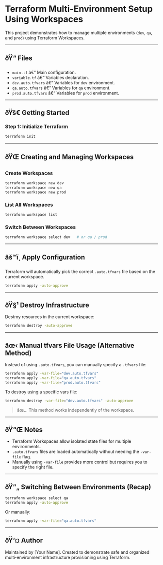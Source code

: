 # Terraform Multi-Environment Setup Using Workspaces

This project demonstrates how to manage multiple environments (`dev`, `qa`, and `prod`) using Terraform Workspaces.

---

## ðŸ“ Files

- `main.tf` â€“ Main configuration.
- `variable.tf` â€“ Variables declaration.
- `dev.auto.tfvars` â€“ Variables for `dev` environment.
- `qa.auto.tfvars` â€“ Variables for `qa` environment.
- `prod.auto.tfvars` â€“ Variables for `prod` environment.

---

## ðŸš€ Getting Started

### Step 1: Initialize Terraform

```bash
terraform init
```

---

## ðŸŒ Creating and Managing Workspaces

### Create Workspaces

```bash
terraform workspace new dev
terraform workspace new qa
terraform workspace new prod
```

### List All Workspaces

```bash
terraform workspace list
```

### Switch Between Workspaces

```bash
terraform workspace select dev   # or qa / prod
```

---

## âš™ï¸ Apply Configuration

Terraform will automatically pick the correct `.auto.tfvars` file based on the current workspace.

```bash
terraform apply -auto-approve
```

---

## ðŸ§¹ Destroy Infrastructure

Destroy resources in the current workspace:

```bash
terraform destroy -auto-approve
```

---

## âœ‹ Manual tfvars File Usage (Alternative Method)

Instead of using `.auto.tfvars`, you can manually specify a `.tfvars` file:

```bash
terraform apply -var-file="dev.auto.tfvars"
terraform apply -var-file="qa.auto.tfvars"
terraform apply -var-file="prod.auto.tfvars"
```

To destroy using a specific vars file:

```bash
terraform destroy -var-file="dev.auto.tfvars" -auto-approve
```

> âœ… This method works independently of the workspace.

---

## ðŸ“Œ Notes

- Terraform Workspaces allow isolated state files for multiple environments.
- `.auto.tfvars` files are loaded automatically without needing the `-var-file` flag.
- Manually using `-var-file` provides more control but requires you to specify the right file.

---

## ðŸ”„ Switching Between Environments (Recap)

```bash
terraform workspace select qa
terraform apply -auto-approve
```

Or manually:

```bash
terraform apply -var-file="qa.auto.tfvars"
```

---

## ðŸ‘¤ Author

Maintained by [Your Name]. Created to demonstrate safe and organized multi-environment infrastructure provisioning using Terraform.
